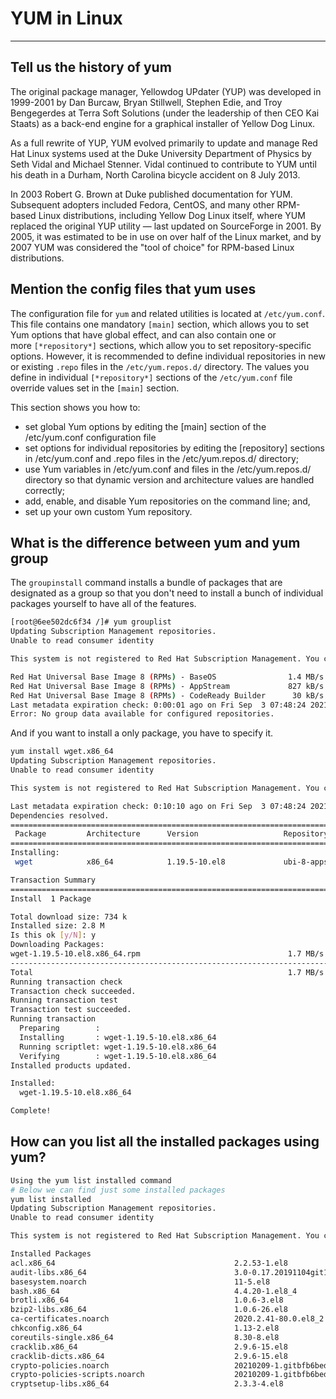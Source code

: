 # YUM in Linux

---

## Tell us the history of yum

The original package manager, Yellowdog UPdater (YUP) was developed in 1999-2001 by Dan Burcaw, Bryan Stillwell, Stephen Edie, and Troy Bengegerdes at Terra Soft Solutions (under the leadership of then CEO Kai Staats) as a back-end engine for a graphical installer of Yellow Dog Linux.

As a full rewrite of YUP, YUM evolved primarily to update and manage Red Hat Linux systems used at the Duke University Department of Physics by Seth Vidal and Michael Stenner. Vidal continued to contribute to YUM until his death in a Durham, North Carolina bicycle accident on 8 July 2013.

In 2003 Robert G. Brown at Duke published documentation for YUM. Subsequent adopters included Fedora, CentOS, and many other RPM-based Linux distributions, including Yellow Dog Linux itself, where YUM replaced the original YUP utility — last updated on SourceForge in 2001. By 2005, it was estimated to be in use on over half of the Linux market, and by 2007 YUM was considered the "tool of choice" for RPM-based Linux distributions.

## Mention the config files that yum uses

The configuration file for `yum` and related utilities is located at `/etc/yum.conf`. This file contains one mandatory `[main]` section, which allows you to set Yum options that have global effect, and can also contain one or more `[*repository*]` sections, which allow you to set repository-specific options. However, it is recommended to define individual repositories in new or existing `.repo` files in the `/etc/yum.repos.d/` directory. The values you define in individual `[*repository*]` sections of the `/etc/yum.conf` file override values set in the `[main]` section.

This section shows you how to:

- set global Yum options by editing the [main] section of the /etc/yum.conf configuration file
- set options for individual repositories by editing the [repository] sections in /etc/yum.conf and .repo files in the /etc/yum.repos.d/ directory;
- use Yum variables in /etc/yum.conf and files in the /etc/yum.repos.d/ directory so that dynamic version and architecture values are handled correctly;
- add, enable, and disable Yum repositories on the command line; and,
- set up your own custom Yum repository.

## What is the difference between yum and yum group

The `groupinstall` command installs a bundle of packages that are designated as a group so that you don't need to install a bunch of individual packages yourself to have all of the features.

```bash
[root@6ee502dc6f34 /]# yum grouplist
Updating Subscription Management repositories.
Unable to read consumer identity

This system is not registered to Red Hat Subscription Management. You can use subscription-manager to register.

Red Hat Universal Base Image 8 (RPMs) - BaseOS                1.4 MB/s | 787 kB     00:00    
Red Hat Universal Base Image 8 (RPMs) - AppStream             827 kB/s | 2.4 MB     00:02    
Red Hat Universal Base Image 8 (RPMs) - CodeReady Builder      30 kB/s |  15 kB     00:00    
Last metadata expiration check: 0:00:01 ago on Fri Sep  3 07:48:24 2021.
Error: No group data available for configured repositories.
```

And if you want to install a only package, you have to specify it.

```bash
yum install wget.x86_64
Updating Subscription Management repositories.
Unable to read consumer identity

This system is not registered to Red Hat Subscription Management. You can use subscription-manager to register.

Last metadata expiration check: 0:10:10 ago on Fri Sep  3 07:48:24 2021.
Dependencies resolved.
==============================================================================================
 Package         Architecture      Version                   Repository                  Size
==============================================================================================
Installing:
 wget            x86_64            1.19.5-10.el8             ubi-8-appstream            734 k

Transaction Summary
==============================================================================================
Install  1 Package

Total download size: 734 k
Installed size: 2.8 M
Is this ok [y/N]: y
Downloading Packages:
wget-1.19.5-10.el8.x86_64.rpm                                 1.7 MB/s | 734 kB     00:00    
----------------------------------------------------------------------------------------------
Total                                                         1.7 MB/s | 734 kB     00:00     
Running transaction check
Transaction check succeeded.
Running transaction test
Transaction test succeeded.
Running transaction
  Preparing        :                                                                      1/1 
  Installing       : wget-1.19.5-10.el8.x86_64                                            1/1 
  Running scriptlet: wget-1.19.5-10.el8.x86_64                                            1/1 
  Verifying        : wget-1.19.5-10.el8.x86_64                                            1/1 
Installed products updated.

Installed:
  wget-1.19.5-10.el8.x86_64                                                                   

Complete!
```

## How can you list all the installed packages using yum?

```bash
Using the yum list installed command
# Below we can find just some installed packages
yum list installed
Updating Subscription Management repositories.
Unable to read consumer identity

This system is not registered to Red Hat Subscription Management. You can use subscription-manager to register.

Installed Packages
acl.x86_64                                        2.2.53-1.el8                         @System
audit-libs.x86_64                                 3.0-0.17.20191104git1c2f876.el8      @System
basesystem.noarch                                 11-5.el8                             @System
bash.x86_64                                       4.4.20-1.el8_4                       @System
brotli.x86_64                                     1.0.6-3.el8                          @System
bzip2-libs.x86_64                                 1.0.6-26.el8                         @System
ca-certificates.noarch                            2020.2.41-80.0.el8_2                 @System
chkconfig.x86_64                                  1.13-2.el8                           @System
coreutils-single.x86_64                           8.30-8.el8                           @System
cracklib.x86_64                                   2.9.6-15.el8                         @System
cracklib-dicts.x86_64                             2.9.6-15.el8                         @System
crypto-policies.noarch                            20210209-1.gitbfb6bed.el8_3          @System
crypto-policies-scripts.noarch                    20210209-1.gitbfb6bed.el8_3          @System
cryptsetup-libs.x86_64                            2.3.3-4.el8                          @System

```